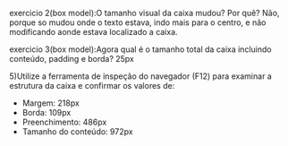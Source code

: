 exercicio 2(box model):O tamanho visual da caixa mudou? Por quê?
Não, porque so mudou onde o texto estava, indo mais para o centro, e não modificando aonde estava localizado a caixa.

exercicio 3(box model):Agora qual é o tamanho total da caixa incluindo conteúdo, padding e borda?
25px

5)Utilize a ferramenta de inspeção do navegador (F12) para examinar a estrutura da caixa e confirmar os valores de:

- Margem: 218px
- Borda: 109px
- Preenchimento: 486px
- Tamanho do conteúdo: 972px
